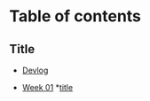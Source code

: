 # Table of contents

## Title

* [Devlog](README.md)
  
* [Week 01](week_01/week_01.md)
  *[title](week_01/week_01_title.md)